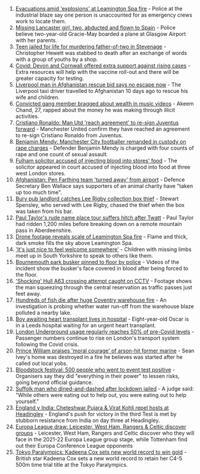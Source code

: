1. [Evacuations amid 'explosions' at Leamington Spa fire](https://www.bbc.co.uk/news/uk-england-coventry-warwickshire-58357327?at_medium=RSS&at_campaign=KARANGA) - Police at the industrial blaze say one person is unaccounted for as emergency crews work to locate them.
2. [Missing Lancaster girl, two, abducted and flown to Spain](https://www.bbc.co.uk/news/uk-england-lancashire-58361471?at_medium=RSS&at_campaign=KARANGA) - Police believe two-year-old Gracie-May boarded a plane at Glasgow Airport with her parents.
3. [Teen jailed for life for murdering father-of-two in Stevenage](https://www.bbc.co.uk/news/uk-england-beds-bucks-herts-58360645?at_medium=RSS&at_campaign=KARANGA) - Christopher Hewett was stabbed to death after an exchange of words with a group of youths by a shop.
4. [Covid: Devon and Cornwall offered extra support against rising cases](https://www.bbc.co.uk/news/uk-england-cornwall-58360869?at_medium=RSS&at_campaign=KARANGA) - Extra resources will help with the vaccine roll-out and there will be greater capacity for testing.
5. [Liverpool man in Afghanistan rescue bid says no escape now](https://www.bbc.co.uk/news/uk-england-merseyside-58357891?at_medium=RSS&at_campaign=KARANGA) - The Liverpool taxi driver travelled to Afghanistan 10 days ago to rescue his wife and children.
6. [Convicted gang member bragged about wealth in music videos](https://www.bbc.co.uk/news/uk-england-nottinghamshire-58357528?at_medium=RSS&at_campaign=KARANGA) - Akeem Chand, 27, rapped about the money he was making through illicit activities.
7. [Cristiano Ronaldo: Man Utd 'reach agreement' to re-sign Juventus forward](https://www.bbc.co.uk/sport/football/58359561?at_medium=RSS&at_campaign=KARANGA) - Manchester United confirm they have reached an agreement to re-sign Cristiano Ronaldo from Juventus.
8. [Benjamin Mendy: Manchester City footballer remanded in custody on rape charges](https://www.bbc.co.uk/news/uk-england-manchester-58353366?at_medium=RSS&at_campaign=KARANGA) - Defender Benjamin Mendy is charged with four counts of rape and one count of sexual assault.
9. [Fulham solicitor accused of injecting blood into stores' food](https://www.bbc.co.uk/news/uk-england-london-58351768?at_medium=RSS&at_campaign=KARANGA) - The solicitor appeared in court accused of injecting blood into food at three west London stores.
10. [Afghanistan: Pen Farthing team 'turned away' from airport](https://www.bbc.co.uk/news/uk-england-essex-58354229?at_medium=RSS&at_campaign=KARANGA) - Defence Secretary Ben Wallace says supporters of an animal charity have "taken up too much time".
11. [Bury pub landlord catches Lee Rigby collection box thief](https://www.bbc.co.uk/news/uk-england-manchester-58359182?at_medium=RSS&at_campaign=KARANGA) - Stewart Spensley, who served with Lee Rigby, chased the thief when the box was taken from his bar.
12. [Paul Taylor's rude name place tour suffers hitch after Twatt](https://www.bbc.co.uk/news/uk-england-58357499?at_medium=RSS&at_campaign=KARANGA) - Paul Taylor had ridden 1,200 miles before breaking down on a remote mountain pass in Aberdeenshire.
13. [Drone footage reveals scale of Leamington Spa fire](https://www.bbc.co.uk/news/uk-england-coventry-warwickshire-58358533?at_medium=RSS&at_campaign=KARANGA) - Flame and thick, dark smoke fills the sky above Leamington Spa.
14. ['It's just nice to feel welcome somewhere'](https://www.bbc.co.uk/news/uk-england-south-yorkshire-58361569?at_medium=RSS&at_campaign=KARANGA) - Children with missing limbs meet up in South Yorkshire to speak to others like them.
15. [Bournemouth park busker pinned to floor by police](https://www.bbc.co.uk/news/uk-england-dorset-58347979?at_medium=RSS&at_campaign=KARANGA) - Videos of the incident show the busker's face covered in blood after being forced to the floor.
16. ['Shocking' Hull A63 crossing attempt caught on CCTV](https://www.bbc.co.uk/news/uk-england-humber-58345196?at_medium=RSS&at_campaign=KARANGA) - Footage shows the man squeezing through the central reservation as traffic passes just feet away.
17. [Hundreds of fish die after huge Coventry warehouse fire](https://www.bbc.co.uk/news/uk-england-coventry-warwickshire-58348849?at_medium=RSS&at_campaign=KARANGA) - An investigation is probing whether water run-off from the warehouse blaze polluted a nearby lake.
18. [Boy awaiting heart transplant lives in hospital](https://www.bbc.co.uk/news/uk-england-leeds-58357933?at_medium=RSS&at_campaign=KARANGA) - Eight-year-old Oscar is in a Leeds hospital waiting for an urgent heart transplant.
19. [London Underground usage regularly reaches 50% of pre-Covid levels](https://www.bbc.co.uk/news/uk-england-london-58360193?at_medium=RSS&at_campaign=KARANGA) - Passenger numbers continue to rise on London's transport system following the Covid crisis.
20. [Prince William praises 'moral courage' of arson-hit former marine](https://www.bbc.co.uk/news/uk-england-tees-58356422?at_medium=RSS&at_campaign=KARANGA) - Sean Ivey's home was destroyed in a fire he believes was started after he called out local yobs.
21. [Bloodstock festival: 500 people who went to event test positive](https://www.bbc.co.uk/news/uk-england-derbyshire-58341338?at_medium=RSS&at_campaign=KARANGA) - Organisers say they did "everything in their power" to lessen risks, going beyond official guidance.
22. [Suffolk man who dined-and-dashed after lockdown jailed](https://www.bbc.co.uk/news/uk-england-suffolk-58360420?at_medium=RSS&at_campaign=KARANGA) - A judge said: "While others were eating out to help out, you were eating out to help yourself."
23. [England v India: Cheteshwar Pujara & Virat Kohli repel hosts at Headingley](https://www.bbc.co.uk/sport/cricket/58361859?at_medium=RSS&at_campaign=KARANGA) - England's push for victory in the third Test is met by stubborn resistance from India on day three at Headingley.
24. [Europa League draw: Leicester, West Ham, Rangers & Celtic discover groups](https://www.bbc.co.uk/sport/football/58353604?at_medium=RSS&at_campaign=KARANGA) - Leicester, West Ham, Rangers and Celtic discover who they will face in the 2021-22 Europa League group stage, while Tottenham find out their Europa Conference League opponents
25. [Tokyo Paralympics: Kadeena Cox sets new world record to win gold](https://www.bbc.co.uk/sport/disability-sport/58352830?at_medium=RSS&at_campaign=KARANGA) - British star Kadeena Cox sets a new world record to retain her C4-5 500m time trial title at the Tokyo Paralympics.
